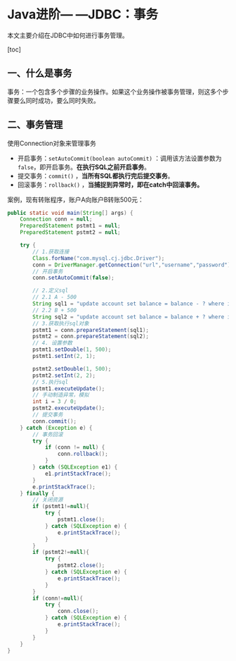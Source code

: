 # Java进阶— —JDBC：事务

本文主要介绍在JDBC中如何进行事务管理。

[toc]

## 一、什么是事务

事务：一个包含多个步骤的业务操作。如果这个业务操作被事务管理，则这多个步骤要么同时成功，要么同时失败。



## 二、事务管理

使用Connection对象来管理事务

- 开启事务：`setAutoCommit(boolean autoCommit)` ：调用该方法设置参数为`false`，即开启事务。**在执行SQL之前开启事务**。
- 提交事务：`commit()` ，**当所有SQL都执行完后提交事务**。
- 回滚事务：`rollback()` ，**当捕捉到异常时，即在catch中回滚事务。**

案例，现有转账程序，账户A向账户B转账500元：

```java
public static void main(String[] args) {
    Connection conn = null;
    PreparedStatement pstmt1 = null;
    PreparedStatement pstmt2 = null;

    try {
        // 1.获取连接
        Class.forName("com.mysql.cj.jdbc.Driver");
        conn = DriverManager.getConnection("url","username","password");
        // 开启事务
        conn.setAutoCommit(false);

        // 2.定义sql
        // 2.1 A - 500
        String sql1 = "update account set balance = balance - ? where id = ?";
        // 2.2 B + 500
        String sql2 = "update account set balance = balance + ? where id = ?";
        // 3.获取执行sql对象
        pstmt1 = conn.prepareStatement(sql1);
        pstmt2 = conn.prepareStatement(sql2);
        // 4. 设置参数
        pstmt1.setDouble(1, 500);
        pstmt1.setInt(2, 1);

        pstmt2.setDouble(1, 500);
        pstmt2.setInt(2, 2);
        // 5.执行sql
        pstmt1.executeUpdate();
        // 手动制造异常，模拟
        int i = 3 / 0;
        pstmt2.executeUpdate();
        // 提交事务
        conn.commit();
    } catch (Exception e) {
        // 事务回滚
        try {
            if (conn != null) {
                conn.rollback();
            }
        } catch (SQLException e1) {
            e1.printStackTrace();
        }
        e.printStackTrace();
    } finally {
        // 关闭资源
        if (pstmt1!=null){
            try {
                pstmt1.close();
            } catch (SQLException e) {
                e.printStackTrace();
            }
        }
        if (pstmt2!=null){
            try {
                pstmt2.close();
            } catch (SQLException e) {
                e.printStackTrace();
            }
        }
        if (conn!=null){
            try {
                conn.close();
            } catch (SQLException e) {
                e.printStackTrace();
            }
        }
    }
}
```

